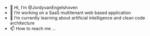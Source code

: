- 👋 Hi, I’m @JordyvanEngelshoven
- 👀 I’m working on a SaaS multitenant web based application
- 🌱 I’m currently learning about artificial intelligence and clean code architecture
- 📫 How to reach me ...

<!---
JordyvanEngelshoven/JordyvanEngelshoven is a ✨ special ✨ repository because its `README.md` (this file) appears on your GitHub profile.
You can click the Preview link to take a look at your changes.
--->

